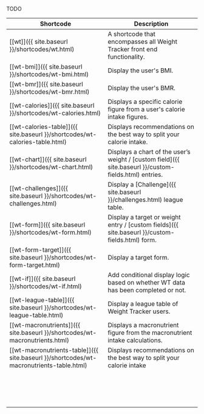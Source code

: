 TODO

|Shortcode|Description|    
|--|--|
|[[wt]]({{ site.baseurl }}/shortcodes/wt.html) |A shortcode that encompasses all Weight Tracker front end functionality.|   
|[[wt-bmi]]({{ site.baseurl }}/shortcodes/wt-bmi.html)|Display the user's BMI.|
|[[wt-bmr]]({{ site.baseurl }}/shortcodes/wt-bmr.html)|Display the user's BMR.|
|[[wt-calories]]({{ site.baseurl }}/shortcodes/wt-calories.html)|Displays a specific calorie figure from a user's calorie intake figures.|
|[[wt-calories-table]]({{ site.baseurl }}/shortcodes/wt-calories-table.html)|Displays recommendations on the best way to split your calorie intake.|
|[[wt-chart]]({{ site.baseurl }}/shortcodes/wt-chart.html)|Displays a chart of the user’s weight / [custom field]({{ site.baseurl }}/custom-fields.html) entries.|
|[[wt-challenges]]({{ site.baseurl }}/shortcodes/wt-challenges.html)|Display a [Challenge]({{ site.baseurl }}/challenges.html) league table.|
|[[wt-form]]({{ site.baseurl }}/shortcodes/wt-form.html)|Display a target or weight entry / [custom fields]({{ site.baseurl }}/custom-fields.html) form.|
|[[wt-form-target]]({{ site.baseurl }}/shortcodes/wt-form-target.html)|Display a target form.|
|[[wt-if]]({{ site.baseurl }}/shortcodes/wt-if.html)|Add conditional display logic based on whether WT data has been completed or not.|
|[[wt-league-table]]({{ site.baseurl }}/shortcodes/wt-league-table.html)|Display a league table of Weight Tracker users.|
|[[wt-macronutrients]]({{ site.baseurl }}/shortcodes/wt-macronutrients.html)|Displays a macronutrient figure from the macronutrient intake calculations.|
|[[wt-macronutrients-table]]({{ site.baseurl }}/shortcodes/wt-macronutrients-table.html)|Displays recommendations on the best way to split your calorie intake|
|||
|||
|||
|||
|||
|||
|||
|||
|||
|||
|||
|||
|||
|||
|||
|||